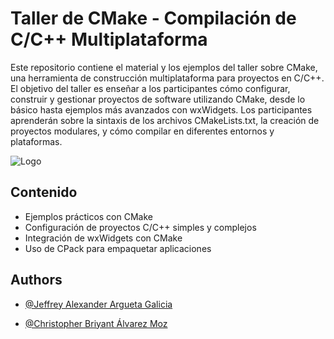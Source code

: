 
# Taller de CMake - Compilación de C/C++ Multiplataforma

Este repositorio contiene el material y los ejemplos del taller sobre CMake, una herramienta de construcción multiplataforma para proyectos en C/C++. El objetivo del taller es enseñar a los participantes cómo configurar, construir y gestionar proyectos de software utilizando CMake, desde lo básico hasta ejemplos más avanzados con wxWidgets. Los participantes aprenderán sobre la sintaxis de los archivos CMakeLists.txt, la creación de proyectos modulares, y cómo compilar en diferentes entornos y plataformas.




![Logo](https://cmake.org/wp-content/uploads/2023/12/cmake-logo-animation-cropped2.jpg)


## Contenido

- Ejemplos prácticos con CMake
- Configuración de proyectos C/C++ simples y complejos
- Integración de wxWidgets con CMake
- Uso de CPack para empaquetar aplicaciones




## Authors

- [@Jeffrey Alexander Argueta Galicia ](https://github.com/JeffreyArgueta)

- [@Christopher Briyant Álvarez Moz  ](https://github.com/Fort503)


